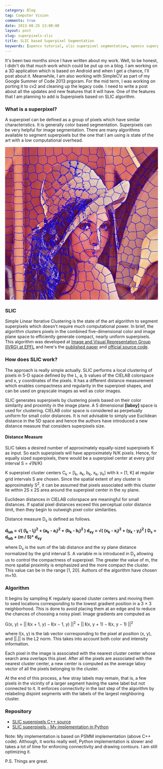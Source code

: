 ```yaml
---
category: Blog
tag: Computer Vision
comments: true
date: 2013-08-25 13:00:00
layout: post
slug: superpixels-slic
title: SLIC based Superpixel Segmentation
keywords: [opencv tutorial, slic superpixel segmentation, opencv superpixel, computer vision tutorial]
---
```


It's been two months since I have written about my work. Well, to be honest, I didn't do that much work which could be put up on a blog. I am working on a 3D application which is based on Android and when I get a chance, I'll post about it. Meanwhile, I am also working with SimpleCV as part of my Google Summer of Code 2013 prgoram. For the mid term, I was working on porting it to cv2 and cleaning up the legacy code. I need to write a post about all the updates and new features that it will have. One of the features that I am planning to add is Superpixels based on SLIC algorithm.

### What is a superpixel?
A superpixel can be defined as a group of pixels which have similar characteristics. It is generally color based segmentation. Superpixels can be very helpful for image segmentation. There are many algorithms available to segment superpixels but the one that I am using is state of the art with a low computational overhead.

![Superpixels based on SLIC](/assets/images/superpixels-SLIC1.jpg)

### SLIC
Simple Linear Iterative Clustering is the state of the art algorithm to segment superpixels which doesn't require much computational power. In brief, the algorithm clusters pixels in the combined five-dimensional color and image plane space to efficiently generate compact, nearly uniform superpixels. This algorithm was developed at [Image and Visual Representation Group (IVRG) at EPFL](http://ivrg.epfl.ch/research/superpixels) and here's the [published paper](http://infoscience.epfl.ch/record/149300) and [official source code](http://ivrg.epfl.ch/files/content/sites/ivrg/files/supplementary_material/RK_SLICsuperpixels/SLICSuperpixelsAndSupervoxelsCode.zip).

### How does SLIC work?
The approach is really simple actually. SLIC performs a local clustering of pixels in 5-D space defined by the L, a, b values of the CIELAB colorspace and x, y coordinates of the pixels. It has a different distance measurement which enables compactness and regularity in the superpixel shapes, and can be used on grayscale images as well as color images.

SLIC generates superpixels by clustering pixels based on their color similarity and proximity in the image plane. A 5 dimensional **[labxy]** space is used for clustering. CIELAB color space is considered as perpetually uniform for small color distances. It is not advisable to simply use Euclidean distance in the 5D space and hence the authors have introduced a new distance measure that considers superpixels size.

#### Distance Measure
SLIC takes a desired number of approximately equally-sized superpixels K as input. So each superpixels will have approximately N/K pixels. Hence, for equally sized superpixels, there would be a superpixel center at every grid interval S = &radic;(N/K)

K superpixel cluster centers C<sub>k</sub> = [l<sub>k</sub>, a<sub>k</sub>, b<sub>k</sub>, x<sub>k</sub>, y<sub>k</sub>] with k = [1, K] at regular grid intervals S are chosen. Since the spatial extent of any cluster is approximately S<sup>2</sup>, it can be assumed that pixels associated with this cluster lie within 2S x 2S area around the superpixel center in the xy plane.

Euclidean distances in CIELAB colorspace are meaningful for small distances. If spatial pixel distances exceed this perceptual color distance limit, then they begin to outweigh pixel color similarities.

Distance measure D<sub>s</sub> is defined as follows.

<b>
d<sub>lab</sub> = &radic;( (l<sub>k</sub> - l<sub>i</sub>)<sup>2</sup> + (a<sub>k</sub> - a<sub>i</sub>)<sup>2</sup> + (b<sub>k</sub> - b<sub>i</sub>)<sup>2</sup> )
</b>

<b>
d<sub>xy</sub> = &radic;( (x<sub>k</sub> - x<sub>i</sub>)<sup>2</sup> + (y<sub>k</sub> - y<sub>i</sub>)<sup>2</sup> )
</b>

<b>
D<sub>s</sub> = d<sub>lab</sub> + (m / S)* d<sub>xy</sub>
</b>

where D<sub>s</sub> is the sum of the lab distance and the xy plane distance normalized by the grid interval S. A variable m is introduced in D<sub>s</sub> allowing us to control the compactness of superpixel. The greater the value of m, the more spatial proximity is emphasized and the more compact the cluster. This value can be in the range [1, 20]. Authors of the algorithm have chosen m=10.

### Algorithm

It begins by sampling K regularly spaced cluster centers and moving them to
seed locations corresponding to the lowest gradient position in a 3 × 3 neighborhood. This is done to avoid placing them at an edge and to reduce the chances of choosing a noisy pixel. Image gradients are computed as

G(x, y) = &#124;&#124; **I**(x + 1, y) − **I**(x − 1, y) &#124;&#124;<sup>2</sup> + &#124;&#124; **I**(x, y + 1) − **I**(x, y − 1) &#124;&#124;<sup>2</sup>

where I(x, y) is the lab vector corresponding to the pixel at position (x, y), and &#124;&#124;.&#124;&#124; is the L2 norm. This takes into account both color and intensity information.

Each pixel in the image is associated with the nearest cluster center whose
search area overlaps this pixel. After all the pixels are associated with the nearest cluster center, a new center is computed as the average labxy vector of all the pixels belonging to the cluster.

At the end of this process, a few stray labels may remain, that is, a few pixels in the vicinity of a larger segment having the same label but not connected to it. It enforces connectivity in the last step of the algorithm by relabeling disjoint segments with the labels of the largest neighboring cluster.

### Repository

 - [SLIC superpixels C++ source](https://github.com/PSMM/SLIC-Superpixels)
 - [SLIC superpixels - My implementation in Python](https://github.com/jayrambhia/superpixels-SLIC)

Note: My implementation is based on PSMM implementation (above C++ code). Although, it works really well, Python implementation is slower and takes a lot of time for enforcing connectivity and drawing contours. I am still optimizing it.

P.S. Things are great.